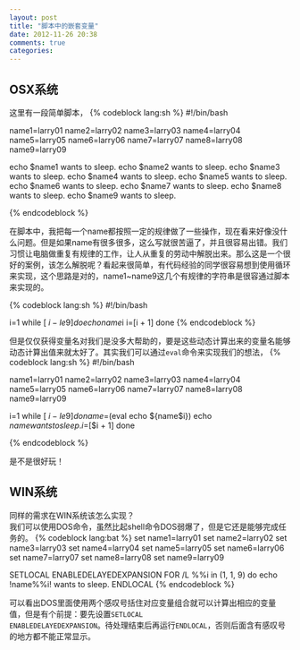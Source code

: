 ```yaml
---
layout: post
title: "脚本中的嵌套变量"
date: 2012-11-26 20:38
comments: true
categories: 
---
```


## OSX系统

这里有一段简单脚本，
{% codeblock lang:sh %}
#!/bin/bash

name1=larry01
name2=larry02
name3=larry03
name4=larry04
name5=larry05
name6=larry06
name7=larry07
name8=larry08
name9=larry09

echo $name1 wants to sleep.
echo $name2 wants to sleep.
echo $name3 wants to sleep.
echo $name4 wants to sleep.
echo $name5 wants to sleep.
echo $name6 wants to sleep.
echo $name7 wants to sleep.
echo $name8 wants to sleep.
echo $name9 wants to sleep.

{% endcodeblock %}

在脚本中，我把每一个name都按照一定的规律做了一些操作，现在看来好像没什么问题。但是如果name有很多很多，这么写就很苦逼了，并且很容易出错。<!--more-->我们习惯让电脑做重复有规律的工作，让人从重复的劳动中解脱出来。那么这是一个很好的案例，该怎么解脱呢？看起来很简单，有代码经验的同学很容易想到使用循环来实现，这个思路是对的，name1~name9这几个有规律的字符串是很容通过脚本来实现的。

{% codeblock lang:sh %}
#!/bin/bash

i=1
while [ $i -le 9 ] 
do
	echo name$i
	i=$[$i + 1]
done
{% endcodeblock %}

但是仅仅获得变量名对我们是没多大帮助的，要是这些动态计算出来的变量名能够动态计算出值来就太好了。其实我们可以通过<code>eval</code>命令来实现我们的想法，
{% codeblock lang:sh %}
#!/bin/bash

name1=larry01
name2=larry02
name3=larry03
name4=larry04
name5=larry05
name6=larry06
name7=larry07
name8=larry08
name9=larry09

i=1
while [ $i -le 9 ] 
do
	name=$(eval echo \${name$i})
	echo $name wants to sleep.
	i=$[$i + 1]
done

{% endcodeblock %}

是不是很好玩！

## WIN系统
同样的需求在WIN系统该怎么实现？  
我们可以使用DOS命令，虽然比起shell命令DOS弱爆了，但是它还是能够完成任务的。
{% codeblock lang:bat %}
set name1=larry01
set name2=larry02
set name3=larry03
set name4=larry04
set name5=larry05
set name6=larry06
set name7=larry07
set name8=larry08
set name9=larry09

SETLOCAL ENABLEDELAYEDEXPANSION
FOR /L %%i in (1, 1, 9) do echo !name%%i! wants to sleep.
ENDLOCAL
{% endcodeblock %}

可以看出DOS里面使用两个感叹号括住对应变量组合就可以计算出相应的变量值，但是有个前提：要先设置<code>SETLOCAL ENABLEDELAYEDEXPANSION</code>。待处理结束后再运行<code>ENDLOCAL</code>，否则后面含有感叹号的地方都不能正常显示。
